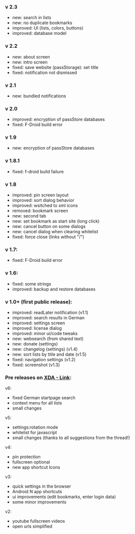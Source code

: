 ### v 2.3

- new: search in lists
- new: no duplicate bookmarks
- improved: UI (lists, colors, buttons)
- improved: database model

### v 2.2

- new: about screen
- new: intro screen
- fixed: save website (passStorage): set title
- fixed: notification not dismissed

### v 2.1

- new: bundled notifications

### v 2.0

- improved: encryption of passStore databases
- fixed: F-Droid build error

### v 1.9

- new: encryption of passStore databases

### v 1.8.1

- fixed: f-droid build failure

### v 1.8

- improved: pin screen layout
- improved: sort dialog behavior
- improved: wsitched to xml icons
- removed: bookmark screen
- new: second tab
- new: set bookmark as start site (long click)
- new: cancel button on some dialogs
- new: cancel dialog when clearing whitelist
- fixed: force close (links without "/")

### v 1.7:

- fixed: F-Droid build error

### v 1.6:

- fixed: some strings
- improved: backup and restore databases

### v 1.0+ (first public release):

- improved: readLater notification (v1.1)
- improved: search results in German
- improved: settings screen
- improved: license dialog
- improved: minor ui/code tweaks
- new: websearch (from shared text)
- new: donate (settings)
- new: changelog (settings) (v1.4)
- new: sort lists by title and date (v1.5)
- fixed: navigation settings (v1.2)
- fixed: screenshot (v1.3)


### Pre releases on [XDA - Link](http://forum.xda-developers.com/android/apps-games/app-browser-t3500091):

v6:

- fixed German startpage search
- context menu for all lists
- small changes


v5:

- settings:rotation mode
- whitelist for javascript
- small changes (thanks to all suggestions from the thread!)


v4:

- pin protection
- fullscreen optional
- new app shortcut Icons


v3:

- quick settings in the browser
- Android N app shortcuts
- ui improvements (edit bookmarks, enter login data)
- some minor improvements


v2:

- youtube fullscreen videos
- open urls simplified
